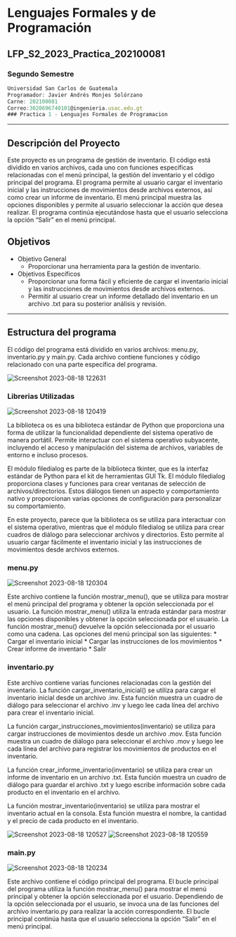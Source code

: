 # Lenguajes Formales y de Programación
## LFP_S2_2023_Practica_202100081
### Segundo Semestre
```js
Universidad San Carlos de Guatemala
Programador: Javier Andrés Monjes Solórzano 
Carne: 202100081
Correo:3020696740101@ingenieria.usac.edu.gt
### Practica 1 - Lenguajes Formales de Programacion
```
---
## Descripción del Proyecto
Este proyecto es un programa de gestión de inventario. El código está dividido en varios archivos, cada uno con funciones específicas relacionadas con el menú principal, la gestión del inventario y el código principal del programa. El programa permite al usuario cargar el inventario inicial y las instrucciones de movimientos desde archivos externos, así como crear un informe de inventario. El menú principal muestra las opciones disponibles y permite al usuario seleccionar la acción que desea realizar. El programa continúa ejecutándose hasta que el usuario selecciona la opción “Salir” en el menú principal.

## Objetivos
* Objetivo General
    * Proporcionar una herramienta para la gestión de inventario.
* Objetivos Específicos
    * Proporcionar una forma fácil y eficiente de cargar el inventario inicial y las instrucciones de movimientos desde archivos externos.
    * Permitir al usuario crear un informe detallado del inventario en un archivo .txt para su posterior análisis y revisión.

---
## Estructura del programa
El código del programa está dividido en varios archivos: menu.py, inventario.py y main.py. Cada archivo contiene funciones y código relacionado con una parte específica del programa.

![Screenshot 2023-08-18 122631](https://github.com/javieer24/LFP_S2_2023_Practica_202100081/assets/74402782/2d387939-4b7a-40f4-9122-49973a331bdd)


### Librerias Utilizadas
![Screenshot 2023-08-18 120419](https://github.com/javieer24/LFP_S2_2023_Practica_202100081/assets/74402782/110140fe-68ff-473d-9701-02ea01ab6f9f)


La biblioteca os es una biblioteca estándar de Python que proporciona una forma de utilizar la funcionalidad dependiente del sistema operativo de manera portátil. Permite interactuar con el sistema operativo subyacente, incluyendo el acceso y manipulación del sistema de archivos, variables de entorno e incluso procesos.

El módulo filedialog es parte de la biblioteca tkinter, que es la interfaz estándar de Python para el kit de herramientas GUI Tk. El módulo filedialog proporciona clases y funciones para crear ventanas de selección de archivos/directorios. Estos diálogos tienen un aspecto y comportamiento nativo y proporcionan varias opciones de configuración para personalizar su comportamiento.

En este proyecto, parece que la biblioteca os se utiliza para interactuar con el sistema operativo, mientras que el módulo filedialog se utiliza para crear cuadros de diálogo para seleccionar archivos y directorios. Esto permite al usuario cargar fácilmente el inventario inicial y las instrucciones de movimientos desde archivos externos.

### menu.py
![Screenshot 2023-08-18 120304](https://github.com/javieer24/LFP_S2_2023_Practica_202100081/assets/74402782/725b139b-12a2-408f-9251-97c541988ace)

Este archivo contiene la función mostrar_menu(), que se utiliza para mostrar el menú principal del programa y obtener la opción seleccionada por el usuario. La función mostrar_menu() utiliza la entrada estándar para mostrar las opciones disponibles y obtener la opción seleccionada por el usuario. La función mostrar_menu() devuelve la opción seleccionada por el usuario como una cadena.
Las opciones del menú principal son las siguientes:
    * Cargar el inventario inicial
    * Cargar las instrucciones de los movimientos
    * Crear informe de inventario
    * Salir




### inventario.py
Este archivo contiene varias funciones relacionadas con la gestión del inventario. La función cargar_inventario_inicial() se utiliza para cargar el inventario inicial desde un archivo .inv. Esta función muestra un cuadro de diálogo para seleccionar el archivo .inv y luego lee cada línea del archivo para crear el inventario inicial.

La función cargar_instrucciones_movimientos(inventario) se utiliza para cargar instrucciones de movimientos desde un archivo .mov. Esta función muestra un cuadro de diálogo para seleccionar el archivo .mov y luego lee cada línea del archivo para registrar los movimientos de productos en el inventario.

La función crear_informe_inventario(inventario) se utiliza para crear un informe de inventario en un archivo .txt. Esta función muestra un cuadro de diálogo para guardar el archivo .txt y luego escribe información sobre cada producto en el inventario en el archivo.

La función mostrar_inventario(inventario) se utiliza para mostrar el inventario actual en la consola. Esta función muestra el nombre, la cantidad y el precio de cada producto en el inventario.

![Screenshot 2023-08-18 120527](https://github.com/javieer24/LFP_S2_2023_Practica_202100081/assets/74402782/bee5574b-85e4-4daa-9c4e-4105ed84eddf)
![Screenshot 2023-08-18 120559](https://github.com/javieer24/LFP_S2_2023_Practica_202100081/assets/74402782/4a2b1199-e977-4ba8-be48-b77d26f88beb)



### main.py 
![Screenshot 2023-08-18 120234](https://github.com/javieer24/LFP_S2_2023_Practica_202100081/assets/74402782/5ec44c30-95f8-4ebb-9fd8-9f01db8bebd3)

Este archivo contiene el código principal del programa. El bucle principal del programa utiliza la función mostrar_menu() para mostrar el menú principal y obtener la opción seleccionada por el usuario. Dependiendo de la opción seleccionada por el usuario, se invoca una de las funciones del archivo inventario.py para realizar la acción correspondiente. El bucle principal continúa hasta que el usuario selecciona la opción “Salir” en el menú principal.